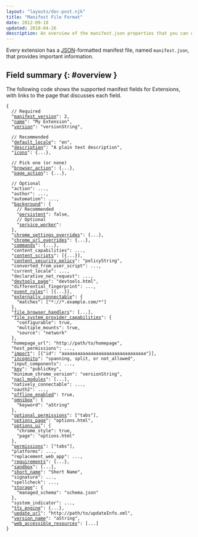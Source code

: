 ```yaml
---
layout: "layouts/doc-post.njk"
title: "Manifest File Format"
date: 2012-09-18
updated: 2018-04-26
description: An overview of the manifest.json properties that you can use in your Chrome Extension.
---
```


Every extension has a [JSON][1]\-formatted manifest file, named `manifest.json`, that provides
important information.

## Field summary {: #overview }

The following code shows the supported manifest fields for Extensions, with links to the page that
discusses each field.

<pre class="language-json"><code class="language-json"><span class="token punctuation">{</span><br>  <span class="token comment">// Required</span><br>  <span class="token property">"<a href="/docs/extensions/mv2/manifest/manifest_version">manifest_version</a>"</span><span class="token operator">:</span> <span class="token number">2</span><span class="token punctuation">,</span><br>  <span class="token property">"<a href="/docs/extensions/mv2/manifest/name">name</a>"</span><span class="token operator">:</span> <span class="token string">"My Extension"</span><span class="token punctuation">,</span><br>  <span class="token property">"<a href="/docs/extensions/mv2/manifest/TODO">version</a>"</span><span class="token operator">:</span> <span class="token string">"versionString"</span><span class="token punctuation">,</span><br><br>  <span class="token comment">// Recommended</span><br>  <span class="token property">"<a href="/docs/extensions/mv2/manifest/default_locale">default_locale</a>"</span><span class="token operator">:</span> <span class="token string">"en"</span><span class="token punctuation">,</span><br>  <span class="token property">"<a href="/docs/extensions/mv2/manifest/description">description</a>"</span><span class="token operator">:</span> <span class="token string">"A plain text description"</span><span class="token punctuation">,</span><br>  <span class="token property">"<a href="/docs/extensions/mv2/manifest/icons">icons</a>"</span><span class="token operator">:</span> <span class="token punctuation">{</span>...<span class="token punctuation">}</span><span class="token punctuation">,</span><br><br>  <span class="token comment">// Pick one (or none)</span><br>  <span class="token property">"<a href="/docs/extensions/mv2/manifest/browser_action">browser_action</a>"</span><span class="token operator">:</span> <span class="token punctuation">{</span>...<span class="token punctuation">}</span><span class="token punctuation">,</span><br>  <span class="token property">"<a href="/docs/extensions/mv2/manifest/page_action">page_action</a>"</span><span class="token operator">:</span> <span class="token punctuation">{</span>...<span class="token punctuation">}</span><span class="token punctuation">,</span><br><br>  <span class="token comment">// Optional</span><br>  <span class="token property">"action"</span><span class="token operator">:</span> ...<span class="token punctuation">,</span><br>  <span class="token property">"author"</span><span class="token operator">:</span> ...<span class="token punctuation">,</span><br>  <span class="token property">"automation"</span><span class="token operator">:</span> ...<span class="token punctuation">,</span><br>  <span class="token property">"<a href="/docs/extensions/mv2/manifest/background">background</a>"</span><span class="token operator">:</span> <span class="token punctuation">{</span><br>    <span class="token comment">// Recommended</span><br>    <span class="token property">"<a href="/docs/extensions/mv2/manifest/persistent">persistent</a>"</span><span class="token operator">:</span> <span class="token boolean">false</span><span class="token punctuation">,</span><br>    <span class="token comment">// Optional</span><br>    <span class="token property">"<a href="/docs/extensions/mv2/manifest/service_worker">service_worker</a>"</span><span class="token operator">:</span><br>  <span class="token punctuation">}</span><span class="token punctuation">,</span><br>  <span class="token property">"<a href="/docs/extensions/mv2/manifest/chrome_settings_overrides">chrome_settings_overrides</a>"</span><span class="token operator">:</span> <span class="token punctuation">{</span>...<span class="token punctuation">}</span><span class="token punctuation">,</span><br>  <span class="token property">"<a href="/docs/extensions/mv2/manifest/chrome_url_overrides">chrome_url_overrides</a>"</span><span class="token operator">:</span> <span class="token punctuation">{</span>...<span class="token punctuation">}</span><span class="token punctuation">,</span><br>  <span class="token property">"<a href="/docs/extensions/mv2/manifest/commands">commands</a>"</span><span class="token operator">:</span> <span class="token punctuation">{</span>...<span class="token punctuation">}</span><span class="token punctuation">,</span><br>  <span class="token property">"content_capabilities"</span><span class="token operator">:</span> ...<span class="token punctuation">,</span><br>  <span class="token property">"<a href="/docs/extensions/mv2/manifest/content_scripts">content_scripts</a>"</span><span class="token operator">:</span> <span class="token punctuation">[</span><span class="token punctuation">{</span>...<span class="token punctuation">}</span><span class="token punctuation">]</span><span class="token punctuation">,</span><br>  <span class="token property">"<a href="/docs/extensions/mv2/manifest/content_security_policy">content_security_policy</a>"</span><span class="token operator">:</span> <span class="token string">"policyString"</span><span class="token punctuation">,</span><br>  <span class="token property">"converted_from_user_script"</span><span class="token operator">:</span> ...<span class="token punctuation">,</span><br>  <span class="token property">"current_locale"</span><span class="token operator">:</span> ...<span class="token punctuation">,</span><br>  <span class="token property">"declarative_net_request"</span><span class="token operator">:</span> ...<span class="token punctuation">,</span><br>  <span class="token property">"<a href="/docs/extensions/mv2/manifest/devtools_page">devtools_page</a>"</span><span class="token operator">:</span> <span class="token string">"devtools.html"</span><span class="token punctuation">,</span><br>  <span class="token property">"differential_fingerprint"</span><span class="token operator">:</span> ...<span class="token punctuation">,</span><br>  <span class="token property">"<a href="/docs/extensions/mv2/manifest/event_rules">event_rules</a>"</span><span class="token operator">:</span> <span class="token punctuation">[</span><span class="token punctuation">{</span>...<span class="token punctuation">}</span><span class="token punctuation">]</span><span class="token punctuation">,</span><br>  <span class="token property">"<a href="/docs/extensions/mv2/manifest/externally_connectable">externally_connectable</a>"</span><span class="token operator">:</span> <span class="token punctuation">{</span><br>    <span class="token property">"matches"</span><span class="token operator">:</span> <span class="token punctuation">[</span><span class="token string">"*://*.example.com/*"</span><span class="token punctuation">]</span><br>  <span class="token punctuation">}</span><span class="token punctuation">,</span><br>  <span class="token property">"<a href="/docs/extensions/mv2/manifest/file_browser_handlers">file_browser_handlers</a>"</span><span class="token operator">:</span> <span class="token punctuation">[</span>...<span class="token punctuation">]</span><span class="token punctuation">,</span><br>  <span class="token property">"<a href="/docs/extensions/mv2/manifest/file_system_provider_capabilities">file_system_provider_capabilities</a>"</span><span class="token operator">:</span> <span class="token punctuation">{</span><br>    <span class="token property">"configurable"</span><span class="token operator">:</span> <span class="token boolean">true</span><span class="token punctuation">,</span><br>    <span class="token property">"multiple_mounts"</span><span class="token operator">:</span> <span class="token boolean">true</span><span class="token punctuation">,</span><br>    <span class="token property">"source"</span><span class="token operator">:</span> <span class="token string">"network"</span><br>  <span class="token punctuation">}</span><span class="token punctuation">,</span><br>  <span class="token property">"homepage_url</a>"</span><span class="token operator">:</span> <span class="token string">"http://path/to/homepage"</span><span class="token punctuation">,</span><br>  <span class="token property">"host_permissions"</span><span class="token operator">:</span> ...<span class="token punctuation">,</span><br>  <span class="token property">"<a href="/docs/extensions/mv2/manifest/import">import</a>"</span><span class="token operator">:</span> <span class="token punctuation">[</span><span class="token punctuation">{</span><span class="token property">"id"</span><span class="token operator">:</span> <span class="token string">"aaaaaaaaaaaaaaaaaaaaaaaaaaaaaaaa"</span><span class="token punctuation">}</span><span class="token punctuation">]</span><span class="token punctuation">,</span><br>  <span class="token property">"<a href="/docs/extensions/mv2/manifest/incognito">incognito</a>"</span><span class="token operator">:</span> <span class="token string">"spanning, split, or not_allowed"</span><span class="token punctuation">,</span><br>  <span class="token property">"input_components"</span><span class="token operator">:</span> ...<span class="token punctuation">,</span><br>  <span class="token property">"<a href="/docs/extensions/mv2/manifest/key">key</a>"</span><span class="token operator">:</span> <span class="token string">"publicKey"</span><span class="token punctuation">,</span><br>  <span class="token property">"minimum_chrome_version"</span><span class="token operator">:</span> <span class="token string">"versionString"</span><span class="token punctuation">,</span><br>  <span class="token property">"<a href="/docs/extensions/mv2/manifest/nacl_modules">nacl_modules</a>"</span><span class="token operator">:</span> <span class="token punctuation">[</span>...<span class="token punctuation">]</span><span class="token punctuation">,</span><br>  <span class="token property">"natively_connectable"</span><span class="token operator">:</span> ...<span class="token punctuation">,</span><br>  <span class="token property">"oauth2"</span><span class="token operator">:</span> ...<span class="token punctuation">,</span><br>  <span class="token property">"<a href="/docs/extensions/mv2/manifest/offline_enabled">offline_enabled</a>"</span><span class="token operator">:</span> <span class="token boolean">true</span><span class="token punctuation">,</span><br>  <span class="token property">"<a href="/docs/extensions/mv2/manifest/omnibox">omnibox</a>"</span><span class="token operator">:</span> <span class="token punctuation">{</span><br>    <span class="token property">"keyword"</span><span class="token operator">:</span> <span class="token string">"aString"</span><br>  <span class="token punctuation">}</span><span class="token punctuation">,</span><br>  <span class="token property">"<a href="/docs/extensions/mv2/manifest/optional_permissions">optional_permissions</a>"</span><span class="token operator">:</span> <span class="token punctuation">[</span><span class="token string">"tabs"</span><span class="token punctuation">]</span><span class="token punctuation">,</span><br>  <span class="token property">"<a href="/docs/extensions/mv2/manifest/options_page">options_page</a>"</span><span class="token operator">:</span> <span class="token string">"options.html"</span><span class="token punctuation">,</span><br>  <span class="token property">"<a href="/docs/extensions/mv2/manifest/options_ui">options_ui</a>"</span><span class="token operator">:</span> <span class="token punctuation">{</span><br>    <span class="token property">"chrome_style"</span><span class="token operator">:</span> <span class="token boolean">true</span><span class="token punctuation">,</span><br>    <span class="token property">"page"</span><span class="token operator">:</span> <span class="token string">"options.html"</span><br>  <span class="token punctuation">}</span><span class="token punctuation">,</span><br>  <span class="token property">"<a href="/docs/extensions/mv2/manifest/permissions">permissions</a>"</span><span class="token operator">:</span> <span class="token punctuation">[</span><span class="token string">"tabs"</span><span class="token punctuation">]</span><span class="token punctuation">,</span><br>  <span class="token property">"platforms"</span><span class="token operator">:</span> ...<span class="token punctuation">,</span><br>  <span class="token property">"replacement_web_app"</span><span class="token operator">:</span> ...<span class="token punctuation">,</span><br>  <span class="token property">"<a href="/docs/extensions/mv2/manifest/requirements">requirements</a>"</span><span class="token operator">:</span> <span class="token punctuation">{</span>...<span class="token punctuation">}</span><span class="token punctuation">,</span><br>  <span class="token property">"<a href="/docs/extensions/mv2/manifest/sandbox">sandbox</a>"</span><span class="token operator">:</span> <span class="token punctuation">[</span>...<span class="token punctuation">]</span><span class="token punctuation">,</span><br>  <span class="token property">"<a href="/docs/extensions/mv2/manifest/short_name">short_name</a>"</span><span class="token operator">:</span> <span class="token string">"Short Name"</span><span class="token punctuation">,</span><br>  <span class="token property">"signature"</span><span class="token operator">:</span> ...<span class="token punctuation">,</span><br>  <span class="token property">"spellcheck"</span><span class="token operator">:</span> ...<span class="token punctuation">,</span><br>  <span class="token property">"<a href="/docs/extensions/mv2/manifest/storage">storage</a>"</span><span class="token operator">:</span> <span class="token punctuation">{</span><br>    <span class="token property">"managed_schema"</span><span class="token operator">:</span> <span class="token string">"schema.json"</span><br>  <span class="token punctuation">}</span><span class="token punctuation">,</span><br>  <span class="token property">"system_indicator"</span><span class="token operator">:</span> ...<span class="token punctuation">,</span><br>  <span class="token property">"<a href="/docs/extensions/mv2/manifest/tts_engine">tts_engine</a>"</span><span class="token operator">:</span> <span class="token punctuation">{</span>...<span class="token punctuation">}</span><span class="token punctuation">,</span><br>  <span class="token property">"<a href="/docs/extensions/mv2/manifest/update_url">update_url</a>"</span><span class="token operator">:</span> <span class="token string">"http://path/to/updateInfo.xml"</span><span class="token punctuation">,</span><br>  <span class="token property">"<a href="/docs/extensions/mv2/manifest/version_name">version_name</a>"</span><span class="token operator">:</span> <span class="token string">"aString"</span><span class="token punctuation">,</span><br>  <span class="token property">"<a href="/docs/extensions/mv2/manifest/web_accessible_resources">web_accessible_resources</a>"</span><span class="token operator">:</span> <span class="token punctuation">[</span>...<span class="token punctuation">]</span><br><span class="token punctuation">}</span></code></pre>

[1]: https://www.json.org